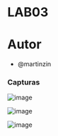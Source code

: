 # LAB03
# Autor
- @martinzin

### Capturas

![image](https://github.com/martinizin/LAB03/assets/117743846/1af938ee-7122-4d8f-a09e-7210b47de7b1)

![image](https://github.com/martinizin/LAB03/assets/117743846/3b9d269c-99f1-4559-ab88-4cd26cd11ef3)

![image](https://github.com/martinizin/LAB03/assets/117743846/33799ffd-75dc-42d6-9674-4892f9923846)


